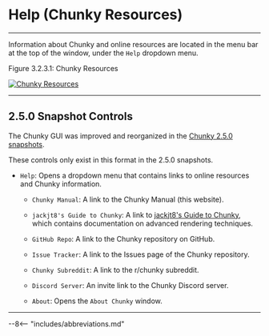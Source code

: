 # Help (Chunky Resources)

---

Information about Chunky and online resources are located in the menu bar at the top of the window, under the `Help` dropdown menu.

<div class="figure" id="figure-3-2-3-1">
  <p class="figure">
  Figure 3.2.3.1: Chunky Resources
  </p>
  <div class="figureimgcontainer">
    <a href="../../../../img/user_interface/about_chunky.png">
      <img class="figure" src="../../../../img/user_interface/about_chunky.png" alt="Chunky Resources">
    </a>
  </div>
</div>

---

## 2.5.0 Snapshot Controls

The Chunky GUI was improved and reorganized in the [Chunky 2.5.0 snapshots](../../../../getting_started/configuring_chunky_launcher#advanced-settings).

These controls only exist in this format in the 2.5.0 snapshots.

- `Help`: Opens a dropdown menu that contains links to online resources and Chunky information.

    - `Chunky Manual`: A link to the Chunky Manual (this website).

    - `jackjt8's Guide to Chunky`: A link to <a href="https://jackjt8.github.io/ChunkyGuide/" target="_blank">jackjt8's Guide to Chunky</a>, which contains documentation on advanced rendering techniques.

    - `GitHub Repo`: A link to the Chunky repository on GitHub.

    - `Issue Tracker`: A link to the Issues page of the Chunky repository.

    - `Chunky Subreddit`: A link to the r/chunky subreddit.

    - `Discord Server`: An invite link to the Chunky Discord server.

    - `About`: Opens the `About Chunky` window.

---

--8<-- "includes/abbreviations.md"
